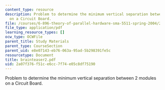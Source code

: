 ```yaml
---
content_type: resource
description: Problem to determine the minimum vertical separation between 2 modules
  on a Circuit Board.
file: /courses/6-896-theory-of-parallel-hardware-sma-5511-spring-2004/2a07f376f51ce6cc7f74e05c8df75190_brainteaser2.pdf
file_type: application/pdf
learning_resource_types: []
ocw_type: OCWFile
parent_title: Study Materials
parent_type: CourseSection
parent_uid: e8e07143-eb76-063a-95ad-5b298391fe5c
resourcetype: Document
title: brainteaser2.pdf
uid: 2a07f376-f51c-e6cc-7f74-e05c8df75190
---
```

Problem to determine the minimum vertical separation between 2 modules on a Circuit Board.

